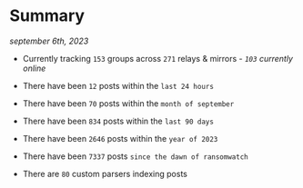 
# Summary
_september 6th, 2023_

- Currently tracking `153` groups across `271` relays & mirrors - _`103` currently online_

- There have been `12` posts within the `last 24 hours`

- There have been `70` posts within the `month of september`

- There have been `834` posts within the `last 90 days`

- There have been `2646` posts within the `year of 2023`

- There have been `7337` posts `since the dawn of ransomwatch`

- There are `80` custom parsers indexing posts
